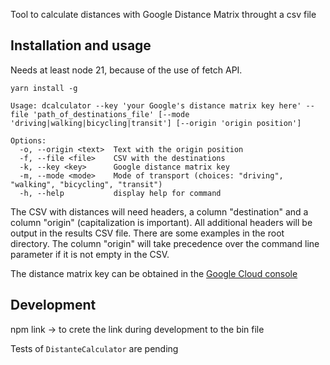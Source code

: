 Tool to calculate distances with Google Distance Matrix throught a csv file

## Installation and usage

Needs at least node 21, because of the use of fetch API.

`yarn install -g`

```
Usage: dcalculator --key 'your Google's distance matrix key here' --file 'path_of_destinations_file' [--mode 'driving|walking|bicycling|transit'] [--origin 'origin position']

Options:
  -o, --origin <text>  Text with the origin position
  -f, --file <file>    CSV with the destinations
  -k, --key <key>      Google distance matrix key
  -m, --mode <mode>    Mode of transport (choices: "driving", "walking", "bicycling", "transit")
  -h, --help           display help for command
```

The CSV with distances will need headers, a column "destination" and a column "origin" (capitalization is important). All additional headers will be output in the results CSV file. There are
some examples in the root directory. The column "origin" will take precedence over the command line parameter if it is not empty in the CSV.

The distance matrix key can be obtained in the [Google Cloud console](https://console.cloud.google.com/)

## Development

npm link -> to crete the link during development to the bin file

Tests of `DistanteCalculator` are pending
